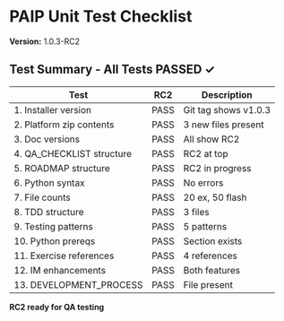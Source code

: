 # PAIP Unit Test Checklist
**Version:** 1.0.3-RC2

## Test Summary - All Tests PASSED ✓

| Test | RC2 | Description |
|------|-----|-------------|
| 1. Installer version | PASS | Git tag shows v1.0.3 |
| 2. Platform zip contents | PASS | 3 new files present |
| 3. Doc versions | PASS | All show RC2 |
| 4. QA_CHECKLIST structure | PASS | RC2 at top |
| 5. ROADMAP structure | PASS | RC2 in progress |
| 6. Python syntax | PASS | No errors |
| 7. File counts | PASS | 20 ex, 50 flash |
| 8. TDD structure | PASS | 3 files |
| 9. Testing patterns | PASS | 5 patterns |
| 10. Python prereqs | PASS | Section exists |
| 11. Exercise references | PASS | 4 references |
| 12. IM enhancements | PASS | Both features |
| 13. DEVELOPMENT_PROCESS | PASS | File present |

**RC2 ready for QA testing**
